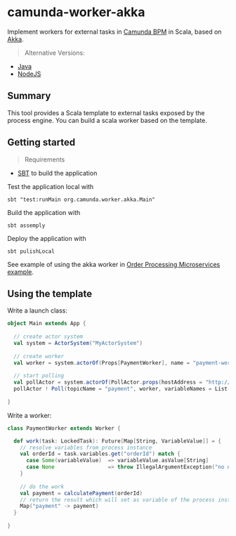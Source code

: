 
# camunda-worker-akka

Implement workers for external tasks in [Camunda BPM](http://camunda.org) in Scala, based on [Akka](http://akka.io).

> Alternative Versions: 
* [Java](https://github.com/nikku/camunda-worker-java)
* [NodeJS](https://github.com/nikku/camunda-worker-node)

## Summary

This tool provides a Scala template to external tasks exposed by the process engine.
You can build a scala worker based on the template.

## Getting started

> Requirements
* [SBT](http://www.scala-sbt.org) to build the application 

Test the application local with
```
sbt "test:runMain org.camunda.worker.akka.Main"
```

Build the application with
```
sbt assemply
```

Deploy the application with
```
sbt pulishLocal
```

See example of using the akka worker in [Order Processing Microservices example](https://github.com/meyerdan/order-processing-microservices/tree/master/payment).

## Using the template

Write a launch class:
```scala
object Main extends App {
 
  // create actor system
  val system = ActorSystem("MyActorSystem")
  
  // create worker
  val worker = system.actorOf(Props[PaymentWorker], name = "payment-worker")
  
  // start polling
  val pollActor = system.actorOf(PollActor.props(hostAddress = "http://localhost:8080/engine-rest", maxTasks = 5, waitTime= 100, lockTime = 600))
  pollActor ! Poll(topicName = "payment", worker, variableNames = List("orderId")
  
}
```

Write a worker:
```scala
class PaymentWorker extends Worker {

  def work(task: LockedTask): Future[Map[String, VariableValue]] = {
    // resolve variables from process instance
    val orderId = task.variables.get("orderId") match {
      case Some(variableValue)  => variableValue.asValue[String]
      case None                 => throw IllegalArgumentException("no order id available")
    }
  
    // do the work
    val payment = calculatePayment(orderId)
    // return the result which will set as variable of the process instance
    Map("payment" -> payment)
  }
  
}
```
